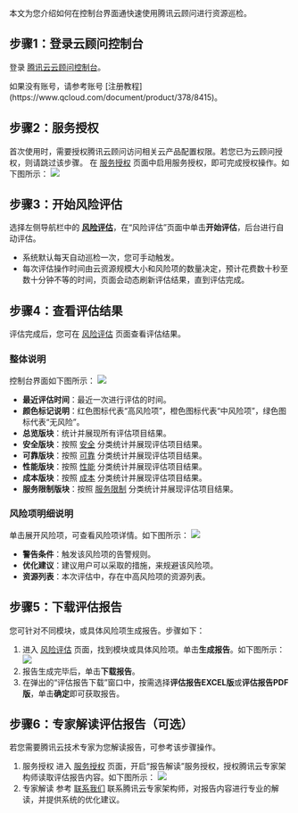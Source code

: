 本文为您介绍如何在控制台界面通快速使用腾讯云顾问进行资源巡检。

## 步骤1：登录云顾问控制台

登录 [腾讯云云顾问控制台](https://console.qcloud.com/advisor)。


<dx-alert infotype="explain" title="">
如果没有账号，请参考账号 [注册教程](https://www.qcloud.com/document/product/378/8415)。
</dx-alert>



## 步骤2：服务授权
首次使用时，需要授权腾讯云顾问访问相关云产品配置权限。若您已为云顾问授权，则请跳过该步骤。
在 [服务授权](https://console.qcloud.com/advisor/auth) 页面中启用服务授权，即可完成授权操作。如下图所示：
![](https://qcloudimg.tencent-cloud.cn/raw/800b11eecba566ae9a8079855570e383.png)


## 步骤3：开始风险评估
选择左侧导航栏中的 **[风险评估](https://console.cloud.tencent.com/advisor/assess)**，在“风险评估”页面中单击**开始评估**，后台进行自动评估。
<dx-alert infotype="explain" title="">
- 系统默认每天自动巡检一次，您可手动触发。
- 每次评估操作时间由云资源规模大小和风险项的数量决定，预计花费数十秒至数十分钟不等的时间，页面会动态刷新评估结果，直到评估完成。
</dx-alert>



## 步骤4：查看评估结果
评估完成后，您可在 [风险评估](https://console.cloud.tencent.com/advisor/assess) 页面查看评估结果。


### 整体说明
控制台界面如下图所示：
![](https://qcloudimg.tencent-cloud.cn/raw/a474498b3d220f2f4c3dddff24456184.png)
- **最近评估时间**：最近一次进行评估的时间。
- **颜色标记说明**：红色图标代表“高风险项”，橙色图标代表“中风险项”，绿色图标代表“无风险”。
- **总览版块**：统计并展现所有评估项目结果。
- **安全版块**：按照 [安全](https://cloud.tencent.com/document/product/1264/58801#Safety) 分类统计并展现评估项目结果。
- **可靠版块**：按照 [可靠](https://cloud.tencent.com/document/product/1264/58801#reliable) 分类统计并展现评估项目结果。
- **性能版块**：按照 [性能](https://cloud.tencent.com/document/product/1264/58801#performance) 分类统计并展现评估项目结果。
- **成本版块**：按照 [成本](https://cloud.tencent.com/document/product/1264/58801#cost) 分类统计并展现评估项目结果。
- **服务限制版块**：按照 [服务限制](https://cloud.tencent.com/document/product/1264/58801#ServiceRestrictions) 分类统计并展现评估项目结果。

###  风险项明细说明
单击展开风险项，可查看风险项详情。如下图所示：
![](https://qcloudimg.tencent-cloud.cn/raw/3473f3857c5ecc20f0863cbc25fe83cb.png)
 - **警告条件**：触发该风险项的告警规则。
 - **优化建议**：建议用户可以采取的措施，来规避该风险项。
 - **资源列表**：本次评估中，存在中高风险项的资源列表。



## 步骤5：下载评估报告
您可针对不同模块，或具体风险项生成报告。步骤如下：
1. 进入 [风险评估](https://console.cloud.tencent.com/advisor/assess) 页面，找到模块或具体风险项。单击**生成报告**。如下图所示：
![](https://qcloudimg.tencent-cloud.cn/raw/715e58a437ea068c92f3c825a6b87f20.png)
2. 报告生成完毕后，单击**下载报告**。
3. 在弹出的“评估报告下载”窗口中，按需选择**评估报告EXCEL版**或**评估报告PDF版**，单击**确定**即可获取报告。


## 步骤6：专家解读评估报告（可选）
若您需要腾讯云技术专家为您解读报告，可参考该步骤操作。

1. 服务授权
进入 [服务授权](https://console.qcloud.com/advisor/auth) 页面，开启“报告解读”服务授权，授权腾讯云专家架构师读取评估报告内容。如下图所示：
![](https://qcloudimg.tencent-cloud.cn/raw/331480ea2e465f192083a6fe58af58e0.png)
2. 专家解读
参考 [联系我们](https://cloud.tencent.com/document/product/1264/59889) 联系腾讯云专家架构师，对报告内容进行专业的解读，并提供系统的优化建议。

